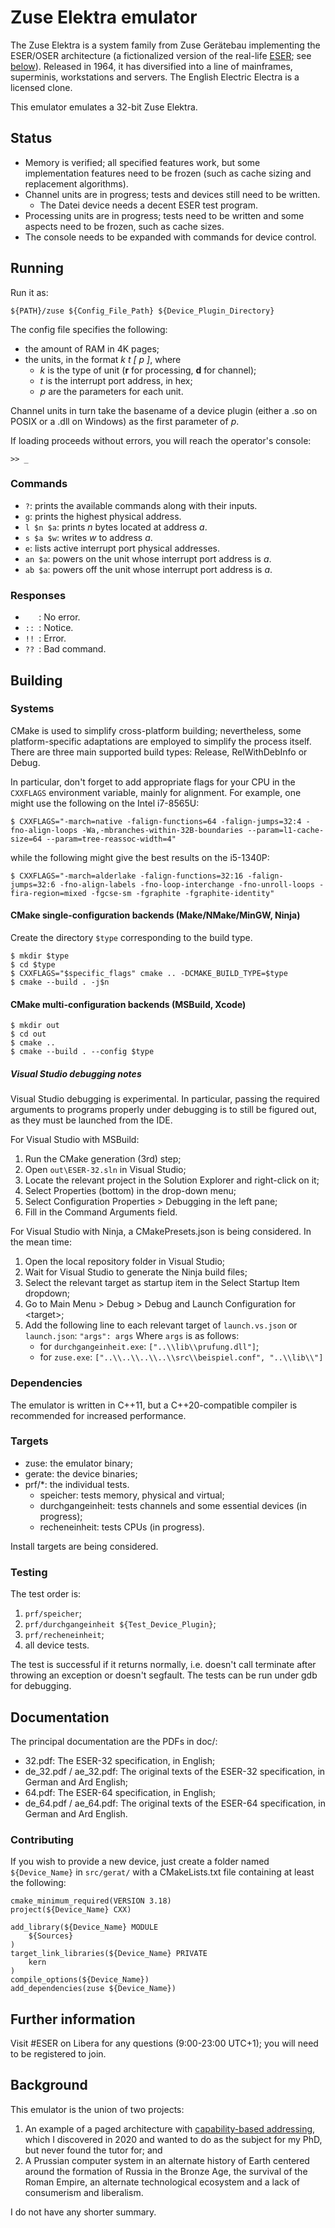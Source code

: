 # Zuse Elektra emulator
The Zuse Elektra is a system family from Zuse Gerätebau implementing the ESER/OSER architecture (a fictionalized version of the real-life [ESER](https://en.wikipedia.org/wiki/ESER); see [below](#background)). Released in 1964, it has diversified into a line of mainframes, superminis, workstations and servers. The English Electric Electra is a licensed clone.

This emulator emulates a 32-bit Zuse Elektra.
## Status
* Memory is verified; all specified features work, but some implementation features need to be frozen (such as cache sizing and replacement algorithms).
* Channel units are in progress; tests and devices still need to be written.
  * The Datei device needs a decent ESER test program.
* Processing units are in progress; tests need to be written and some aspects need to be frozen, such as cache sizes.
* The console needs to be expanded with commands for device control.

## Running
Run it as:

`${PATH}/zuse ${Config_File_Path} ${Device_Plugin_Directory}`

The config file specifies the following:
* the amount of RAM in 4K pages;
* the units, in the format *k t [ p ]*, where
  * *k* is the type of unit (**r** for processing, **d** for channel);
  * *t* is the interrupt port address, in hex;
  * *p* are the parameters for each unit.

Channel units in turn take the basename of a device plugin (either a .so on POSIX or a .dll on Windows) as the first parameter of *p*.

If loading proceeds without errors, you will reach the operator's console:
```
>> _
```
### Commands
* `?`: prints the available commands along with their inputs.
* `g`: prints the highest physical address.
* `l $n $a`: prints *n* bytes located at address *a*.
* `s $a $w`: writes *w* to address *a*.
* `e`: lists active interrupt port physical addresses.
* `an $a`: powers on the unit whose interrupt port address is *a*.
* `ab $a`: powers off the unit whose interrupt port address is *a*.

### Responses
* `   `: No error.
* `:: `: Notice.
* `!! `: Error.
* `?? `: Bad command.


## Building
### Systems
CMake is used to simplify cross-platform building; nevertheless, some platform-specific adaptations are employed to simplify the process itself. There are three main supported build types: Release, RelWithDebInfo or Debug.

In particular, don't forget to add appropriate flags for your CPU in the `CXXFLAGS` environment variable, mainly for alignment. For example, one might use the following on the Intel i7-8565U:
```
$ CXXFLAGS="-march=native -falign-functions=64 -falign-jumps=32:4 -fno-align-loops -Wa,-mbranches-within-32B-boundaries --param=l1-cache-size=64 --param=tree-reassoc-width=4"
```

while the following might give the best results on the i5-1340P:
```
$ CXXFLAGS="-march=alderlake -falign-functions=32:16 -falign-jumps=32:6 -fno-align-labels -fno-loop-interchange -fno-unroll-loops -fira-region=mixed -fgcse-sm -fgraphite -fgraphite-identity"
```

#### CMake single-configuration backends (Make/NMake/MinGW, Ninja)
Create the directory `$type` corresponding to the build type.
```
$ mkdir $type
$ cd $type
$ CXXFLAGS="$specific_flags" cmake .. -DCMAKE_BUILD_TYPE=$type
$ cmake --build . -j$n
```

#### CMake multi-configuration backends (MSBuild, Xcode)
```
$ mkdir out
$ cd out
$ cmake ..
$ cmake --build . --config $type
```
##### Visual Studio debugging notes
Visual Studio debugging is experimental. In particular, passing the required arguments to programs properly under debugging is to still be figured out, as they must be launched from the IDE.

For Visual Studio with MSBuild:
1. Run the CMake generation (3rd) step;
2. Open `out\ESER-32.sln` in Visual Studio;
3. Locate the relevant project in the Solution Explorer and right-click on it;
4. Select Properties (bottom) in the drop-down menu;
5. Select Configuration Properties > Debugging in the left pane;
6. Fill in the Command Arguments field.

For Visual Studio with Ninja, a CMakePresets.json is being considered. In the mean time:
1. Open the local repository folder in Visual Studio;
2. Wait for Visual Studio to generate the Ninja build files;
3. Select the relevant target as startup item in the Select Startup Item dropdown;
4. Go to Main Menu > Debug > Debug and Launch Configuration for &lt;target&gt;;
5. Add the following line to each relevant target of `launch.vs.json` or `launch.json`:
   `"args": args`
   Where `args` is as follows:
   * for `durchgangeinheit.exe`: `["..\\lib\\prufung.dll"]`;
   * for `zuse.exe`: `["..\\..\\..\\..\\src\\beispiel.conf", "..\\lib\\"]`


### Dependencies
The emulator is written in C++11, but a C++20-compatible compiler is recommended for increased performance.

### Targets
* zuse: the emulator binary;
* gerate: the device binaries;
* prf/*: the individual tests.
  * speicher: tests memory, physical and virtual;
  * durchgangeinheit: tests channels and some essential devices (in progress);
  * recheneinheit: tests CPUs (in progress).

Install targets are being considered.

### Testing
The test order is:
1. `prf/speicher`;
2. `prf/durchgangeinheit ${Test_Device_Plugin}`;
3. `prf/recheneinheit`;
4. all device tests.

The test is successful if it returns normally, i.e. doesn't call terminate after throwing an exception or doesn't segfault. The tests can be run under gdb for debugging.


## Documentation
The principal documentation are the PDFs in doc/:
* 32.pdf: The ESER-32 specification, in English;
* de\_32.pdf / ae\_32.pdf: The original texts of the ESER-32 specification, in German and Ard English;
* 64.pdf: The ESER-64 specification, in English;
* de\_64.pdf / ae\_64.pdf: The original texts of the ESER-64 specification, in German and Ard English.

### Contributing
If you wish to provide a new device, just create a folder named `${Device_Name}` in `src/gerat/` with a CMakeLists.txt file containing at least the following:
```
cmake_minimum_required(VERSION 3.18)
project(${Device_Name} CXX)

add_library(${Device_Name} MODULE
	${Sources}
)
target_link_libraries(${Device_Name} PRIVATE
	kern
)
compile_options(${Device_Name})
add_dependencies(zuse ${Device_Name})
```


## Further information
Visit #ESER on Libera for any questions (9:00-23:00 UTC+1); you will need to be registered to join.

## Background
This emulator is the union of two projects:
1. An example of a paged architecture with [capability-based addressing](https://en.wikipedia.org/wiki/Capability-based_addressing), which I discovered in 2020 and wanted to do as the subject for my PhD, but never found the tutor for; and
2. A Prussian computer system in an alternate history of Earth centered around the formation of Russia in the Bronze Age, the survival of the Roman Empire, an alternate technological ecosystem and a lack of consumerism and liberalism.

I do not have any shorter summary.
